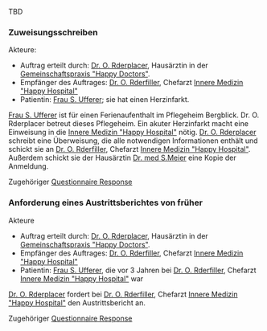 TBD

### Zuweisungsschreiben
Akteure:

* Auftrag erteilt durch: [Dr. O. Rderplacer](Practitioner-ORderplacer.html), Hausärztin in der [Gemeinschaftspraxis "Happy Doctors"](Organization-HappyDoctors.html).
* Empfänger des Auftrages: [Dr. O. Rderfiller](Practitioner-ORderfiller.html), Chefarzt [Innere Medizin "Happy Hospital"](Organization-HappyHospital.html)
* Patientin: [Frau S. Ufferer](Patient-SUfferer.html); sie hat einen Herzinfarkt.

[Frau S. Ufferer](Patient-SUfferer.html) ist für einen Ferienaufenthalt im Pflegeheim Bergblick. Dr. O. Rderplacer betreut dieses Pflegeheim. Ein akuter Herzinfarkt macht eine Einweisung in die [Innere Medizin "Happy Hospital"](Organization-HappyHospital.html) nötig. [Dr. O. Rderplacer](Practitioner-ORderplacer.html) schreibt eine Überweisung, die alle notwendigen Informationen enthält und schickt sie an [Dr. O. Rderfiller](Practitioner-ORderfiller.html), Chefarzt [Innere Medizin "Happy Hospital"](Organization-HappyHospital.html). Außerdem schickt sie der Hausärztin [Dr. med S.Meier](Practitioner-SMeier.html) eine Kopie der Anmeldung.

Zugehöriger [Questionnaire Response](QuestionnaireResponse-QuestionnaireResponseEtocTransCare.html)


### Anforderung eines Austrittsberichtes von früher
Akteure

* Auftrag erteilt durch: [Dr. O. Rderplacer](Practitioner-ORderplacer.html), Hausärztin in der [Gemeinschaftspraxis "Happy Doctors"](Organization-HappyDoctors.html).
* Empfänger des Auftrages: [Dr. O. Rderfiller](Practitioner-ORderfiller.html), Chefarzt [Innere Medizin "Happy Hospital"](Organization-HappyHospital.html)
* Patientin: [Frau S. Ufferer](Patient-SUfferer.html), die vor 3 Jahren bei [Dr. O. Rderfiller](Practitioner-ORderfiller.html), Chefarzt [Innere Medizin "Happy Hospital"](Organization-HappyHospital.html) war

 [Dr. O. Rderplacer](Practitioner-ORderplacer.html) fordert bei [Dr. O. Rderfiller](Practitioner-ORderfiller.html), Chefarzt [Innere Medizin "Happy Hospital"](Organization-HappyHospital.html) den Austrittsbericht an.


Zugehöriger [Questionnaire Response](QuestionnaireResponse-QuestionnaireResponseEtocRequestPrevious.html)